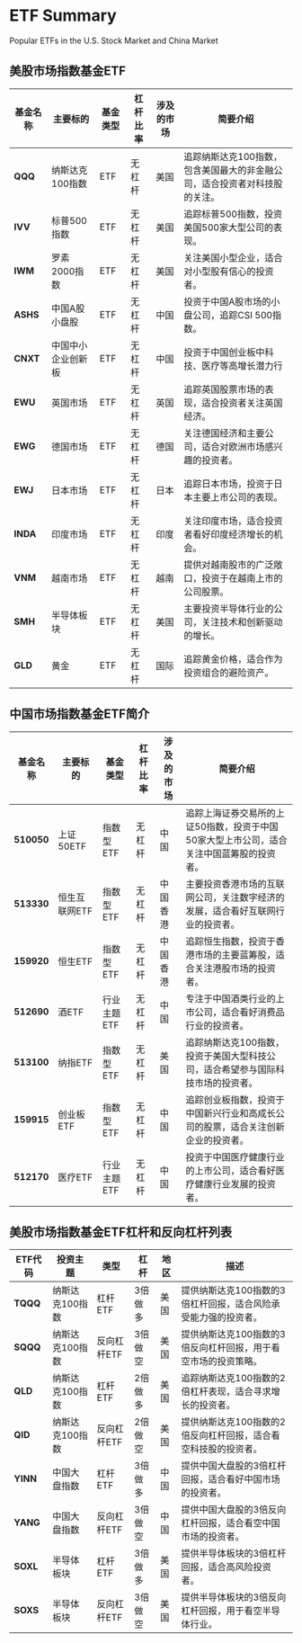 # ETF Summary
Popular ETFs in the U.S. Stock Market and China Market

## 美股市场指数基金ETF

| 基金名称 | 主要标的        | 基金类型    | 杠杆比率 | 涉及的市场 | 简要介绍                                                     |
| -------- | --------------- | ----------- | -------- | ---------- | ------------------------------------------------------------ |
| **QQQ**  | 纳斯达克100指数 | ETF         | 无杠杆   | 美国       | 追踪纳斯达克100指数，包含美国最大的非金融公司，适合投资者对科技股的关注。 |
| **IVV**  | 标普500指数     | ETF         | 无杠杆   | 美国       | 追踪标普500指数，投资美国500家大型公司的表现。               |
| **IWM**  | 罗素2000指数    | ETF         | 无杠杆   | 美国       | 关注美国小型企业，适合对小型股有信心的投资者。               |
| **ASHS** | 中国A股小盘股	 | ETF         | 无杠杆   | 中国       | 投资于中国A股市场的小盘公司，追踪CSI 500指数。              |
| **CNXT** | 中国中小企业创新板	    | ETF         | 无杠杆   | 中国       | 投资于中国创业板中科技、医疗等高增长潜力行           |
| **EWU**  | 英国市场        | ETF         | 无杠杆   | 英国       | 追踪英国股票市场的表现，适合投资者关注英国经济。             |
| **EWG**  | 德国市场        | ETF         | 无杠杆   | 德国       | 关注德国经济和主要公司，适合对欧洲市场感兴趣的投资者。       |
| **EWJ**  | 日本市场        | ETF         | 无杠杆   | 日本       | 追踪日本市场，投资于日本主要上市公司的表现。                 |
| **INDA** | 印度市场        | ETF         | 无杠杆   | 印度       | 关注印度市场，适合投资者看好印度经济增长的机会。             |
| **VNM**  | 越南市场        | ETF         | 无杠杆   | 越南       | 提供对越南股市的广泛敞口，投资于在越南上市的公司股票。         |
| **SMH**  | 半导体板块      | ETF         | 无杠杆   | 美国       | 主要投资半导体行业的公司，关注技术和创新驱动的增长。         |
| **GLD**  | 黄金            | ETF         | 无杠杆   | 国际       | 追踪黄金价格，适合作为投资组合的避险资产。                   |



## 中国市场指数基金ETF简介

| 基金名称   | 主要标的      | 基金类型    | 杠杆比率 | 涉及的市场 | 简要介绍                                                     |
| ---------- | ------------- | ----------- | -------- | ---------- | ------------------------------------------------------------ |
| **510050** | 上证50ETF     | 指数型ETF   | 无杠杆   | 中国       | 追踪上海证券交易所的上证50指数，投资于中国50家大型上市公司，适合关注中国蓝筹股的投资者。 |
| **513330** | 恒生互联网ETF | 指数型ETF   | 无杠杆   | 中国香港  | 主要投资香港市场的互联网公司，关注数字经济的发展，适合看好互联网行业的投资者。 |
| **159920** | 恒生ETF       | 指数型ETF   | 无杠杆   | 中国香港  | 追踪恒生指数，投资于香港市场的主要蓝筹股，适合关注港股市场的投资者。 |
| **512690** | 酒ETF         | 行业主题ETF | 无杠杆   | 中国       | 专注于中国酒类行业的上市公司，适合看好消费品行业的投资者。   |
| **513100** | 纳指ETF       | 指数型ETF   | 无杠杆   | 美国       | 追踪纳斯达克100指数，投资于美国大型科技公司，适合希望参与国际科技市场的投资者。 |
| **159915** | 创业板ETF     | 指数型ETF   | 无杠杆   | 中国       | 追踪创业板指数，投资于中国新兴行业和高成长公司的股票，适合关注创新企业的投资者。 |
| **512170** | 医疗ETF       | 行业主题ETF | 无杠杆   | 中国       | 投资于中国医疗健康行业的上市公司，适合看好医疗健康行业发展的投资者。 |


## 美股市场指数基金ETF杠杆和反向杠杆列表


| **ETF代码** | **投资主题**       | **类型**        | **杠杆** | **地区** | **描述**                                                         |
|-------------|--------------------|-----------------|----------|----------|------------------------------------------------------------------|
| **TQQQ**    | 纳斯达克100指数     | 杠杆ETF         | 3倍做多  | 美国     | 提供纳斯达克100指数的3倍杠杆回报，适合风险承受能力强的投资者。 |
| **SQQQ**    | 纳斯达克100指数     | 反向杠杆ETF     | 3倍做空  | 美国     | 提供纳斯达克100指数的3倍反向杠杆回报，用于看空市场的投资策略。 |
| **QLD**     | 纳斯达克100指数     | 杠杆ETF         | 2倍做多  | 美国     | 追踪纳斯达克100指数的2倍杠杆表现，适合寻求增长的投资者。       |
| **QID**     | 纳斯达克100指数     | 反向杠杆ETF     | 2倍做空  | 美国     | 提供纳斯达克100指数的2倍反向杠杆回报，适合看空科技股的投资者。 |
| **YINN**    | 中国大盘指数        | 杠杆ETF         | 3倍做多  | 中国     | 提供中国大盘股的3倍杠杆回报，适合看好中国市场的投资者。        |
| **YANG**    | 中国大盘指数        | 反向杠杆ETF     | 3倍做空  | 中国     | 提供中国大盘股的3倍反向杠杆回报，适合看空中国市场的投资者。    |
| **SOXL** | 半导体板块      | 杠杆ETF     | 3倍做多  | 美国       | 提供半导体板块的3倍杠杆回报，适合高风险投资者。              |
| **SOXS** | 半导体板块      | 反向杠杆ETF | 3倍做空  | 美国       | 提供半导体板块的3倍反向杠杆回报，用于看空半导体行业。        |

